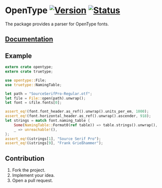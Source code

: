 # OpenType [![Version][version-img]][version-url] [![Status][status-img]][status-url]

The package provides a parser for OpenType fonts.

## [Documentation][doc]

## Example

```rust
extern crate opentype;
extern crate truetype;

use opentype::File;
use truetype::NamingTable;

let path = "SourceSerifPro-Regular.otf";
let file = File::open(path).unwrap();
let font = &file.fonts[0];

assert_eq!(font.font_header.as_ref().unwrap().units_per_em, 1000);
assert_eq!(font.horizontal_header.as_ref().unwrap().ascender, 918);
let strings = match font.naming_table {
    Some(NamingTable::Format0(ref table)) => table.strings().unwrap(),
    _ => unreachable!(),
};
assert_eq!(&strings[1], "Source Serif Pro");
assert_eq!(&strings[9], "Frank Grießhammer");
```

## Contribution

1. Fork the project.
2. Implement your idea.
3. Open a pull request.

[version-img]: https://img.shields.io/crates/v/opentype.svg
[version-url]: https://crates.io/crates/opentype
[status-img]: https://travis-ci.org/bodoni/opentype.svg?branch=master
[status-url]: https://travis-ci.org/bodoni/opentype
[doc]: https://bodoni.github.io/opentype
